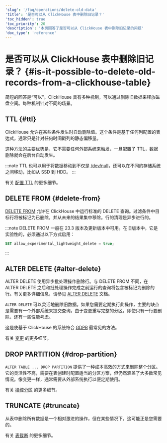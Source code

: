 ```yaml
---
'slug': '/faq/operations/delete-old-data'
'title': '是否可以从 ClickHouse 表中删除旧记录？'
'toc_hidden': true
'toc_priority': 20
'description': '本页回答了是否可以从 ClickHouse 表中删除旧记录的问题'
'doc_type': 'reference'
---
```



# 是否可以从 ClickHouse 表中删除旧记录？ {#is-it-possible-to-delete-old-records-from-a-clickhouse-table}

简短的回答是“可以”。ClickHouse 具有多种机制，可以通过删除旧数据来释放磁盘空间。每种机制针对不同的场景。

## TTL {#ttl}

ClickHouse 允许在某些条件发生时自动删除值。这个条件是基于任何列配置的表达式，通常只是针对任何时间戳列的静态偏移量。

这种方法的主要优势是，它不需要任何外部系统来触发，一旦配置了 TTL，数据删除就会在后台自动发生。

:::note
TTL 也可以用于将数据移动到不仅是 [/dev/null](https://en.wikipedia.org/wiki/Null_device)，还可以在不同的存储系统之间移动，比如从 SSD 到 HDD。
:::

有关 [配置 TTL](../../engines/table-engines/mergetree-family/mergetree.md#table_engine-mergetree-ttl) 的更多细节。

## DELETE FROM {#delete-from}
[DELETE FROM](/sql-reference/statements/delete.md) 允许在 ClickHouse 中运行标准的 DELETE 查询。过滤条件中目标行将被标记为已删除，并从未来的结果集中移除。行的清理是异步进行的。

:::note
DELETE FROM 一般在 23.3 版本及更新版本中可用。在旧版本中，它是实验性的，必须通过以下方式启用：
```sql
SET allow_experimental_lightweight_delete = true;
```
:::

## ALTER DELETE {#alter-delete}

ALTER DELETE 使用异步批处理操作删除行。与 DELETE FROM 不同，在 ALTER DELETE 之后和批处理操作完成之前运行的查询将包含被标记为删除的行。有关更多详细信息，请参见 [ALTER DELETE](/sql-reference/statements/alter/delete.md) 文档。

`ALTER DELETE` 可以灵活地删除旧数据。如果您需要定期执行此操作，主要的缺点是需要有一个外部系统来提交查询。由于变更重写完整的分区，即使只有一行要删除，还有一些性能考虑。

这是使基于 ClickHouse 的系统符合 [GDPR](https://gdpr-info.eu) 最常见的方法。

有关 [变更]( /sql-reference/statements/alter#mutations) 的更多细节。

## DROP PARTITION {#drop-partition}

`ALTER TABLE ... DROP PARTITION` 提供了一种成本高效的方式来删除整个分区。它的灵活性不高，需要在表创建时配置适当的分区方案，但仍然涵盖了大多数常见情况。像变更一样，通常需要从外部系统执行以便定期使用。

有关 [操控分区]( /sql-reference/statements/alter/partition) 的更多细节。

## TRUNCATE {#truncate}

从表中删除所有数据是一个相对激进的操作，但在某些情况下，这可能正是您需要的。

有关 [表截断]( /sql-reference/statements/truncate.md) 的更多细节。
